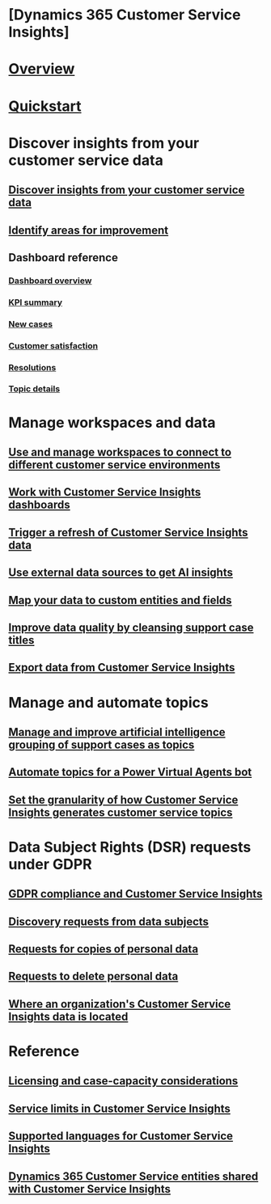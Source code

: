 # [Dynamics 365 Customer Service Insights]

# [Overview](overview.md)

# [Quickstart](quickstart.md)


# Discover insights from your customer service data

## [Discover insights from your customer service data](keyinsights.md)

## [Identify areas for improvement](improve-system.md)

## Dashboard reference

### [Dashboard overview](dashboard-overview.md)

### [KPI summary](dashboard-kpi-summary.md)

### [New cases](dashboard-incoming-cases.md)

### [Customer satisfaction](dashboard-CSAT.md)

### [Resolutions](dashboard-case-resolutions.md)

### [Topic details](dashboard-topic-details.md)


# Manage workspaces and data

## [Use and manage workspaces to connect to different customer service environments](use-workspaces.md)

## [Work with Customer Service Insights dashboards](use-dashboard-sample-data.md)

## [Trigger a refresh of Customer Service Insights data](trigger-refresh.md)

## [Use external data sources to get AI insights](use-external-data-sources.md)

## [Map your data to custom entities and fields](map-data.md)

## [Improve data quality by cleansing support case titles](settings.md)

## [Export data from Customer Service Insights](exportdata.md)


# Manage and automate topics

## [Manage and improve artificial intelligence grouping of support cases as topics](topics-page.md)

## [Automate topics for a Power Virtual Agents bot](automate-topics.md)

## [Set the granularity of how Customer Service Insights generates customer service topics](granularity.md)


# Data Subject Rights (DSR) requests under GDPR

## [GDPR compliance and Customer Service Insights](gdpr-summary.md)

## [Discovery requests from data subjects](gdpr-discovery.md)

## [Requests for copies of personal data](gdpr-export.md)

## [Requests to delete personal data](gdpr-delete.md)

## [Where an organization's Customer Service Insights data is located](data-location.md)


# Reference

## [Licensing and case-capacity considerations](licensing-case-capacity.md)

## [Service limits in Customer Service Insights](service-limits.md)

## [Supported languages for Customer Service Insights](supported-languages.md)

## [Dynamics 365 Customer Service entities shared with Customer Service Insights](customer-service-entities.md)


